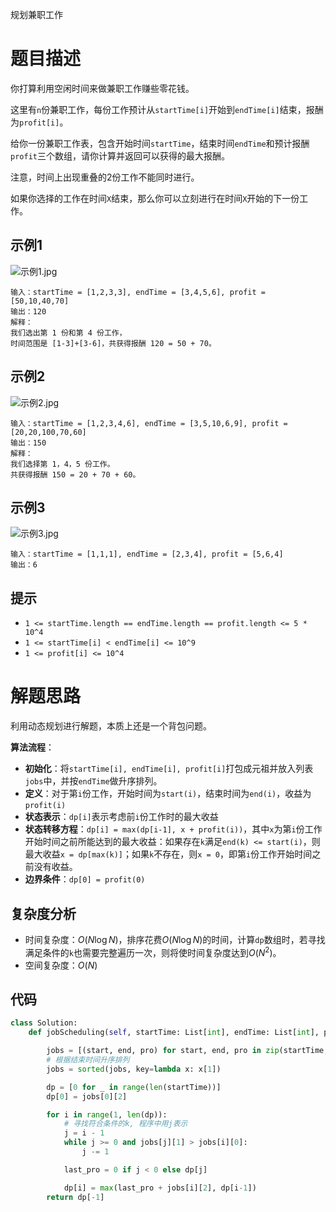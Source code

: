 规划兼职工作

# 题目描述

你打算利用空闲时间来做兼职工作赚些零花钱。

这里有`n`份兼职工作，每份工作预计从`startTime[i]`开始到`endTime[i]`结束，报酬为`profit[i]`。

给你一份兼职工作表，包含开始时间`startTime`，结束时间`endTime`和预计报酬`profit`三个数组，请你计算并返回可以获得的最大报酬。

注意，时间上出现重叠的2份工作不能同时进行。

如果你选择的工作在时间`X`结束，那么你可以立刻进行在时间`X`开始的下一份工作。

## 示例1

![示例1.jpg](http://xyao-imgs.oss-cn-beijing.aliyuncs.com/img/sample1_1584.png)

```
输入：startTime = [1,2,3,3], endTime = [3,4,5,6], profit = [50,10,40,70]
输出：120
解释：
我们选出第 1 份和第 4 份工作， 
时间范围是 [1-3]+[3-6]，共获得报酬 120 = 50 + 70。
```

## 示例2

![示例2.jpg](http://xyao-imgs.oss-cn-beijing.aliyuncs.com/img/sample22_1584.png)

```
输入：startTime = [1,2,3,4,6], endTime = [3,5,10,6,9], profit = [20,20,100,70,60]
输出：150
解释：
我们选择第 1，4，5 份工作。 
共获得报酬 150 = 20 + 70 + 60。
```

## 示例3

![示例3.jpg](http://xyao-imgs.oss-cn-beijing.aliyuncs.com/img/sample3_1584.png)

```
输入：startTime = [1,1,1], endTime = [2,3,4], profit = [5,6,4]
输出：6
```

## 提示

- `1 <= startTime.length == endTime.length == profit.length <= 5 * 10^4`
- `1 <= startTime[i] < endTime[i] <= 10^9`
- `1 <= profit[i] <= 10^4`

# 解题思路

利用动态规划进行解题，本质上还是一个背包问题。

**算法流程**：

- **初始化**：将`startTime[i], endTime[i], profit[i]`打包成元祖并放入列表`jobs`中，并按`endTime`做升序排列。
- **定义**：对于第`i`份工作，开始时间为`start(i)`，结束时间为`end(i)`，收益为`profit(i)`
- **状态表示**：`dp[i]`表示考虑前`i`份工作时的最大收益
- **状态转移方程**：`dp[i] = max(dp[i-1], x + profit(i))`，其中`x`为第`i`份工作开始时间之前所能达到的最大收益：如果存在`k`满足`end(k) <= start(i)`，则最大收益`x = dp[max(k)]`；如果`k`不存在，则`x = 0`，即第`i`份工作开始时间之前没有收益。
- **边界条件**：`dp[0] = profit(0)`

## 复杂度分析

- 时间复杂度：$O(N\log N)$，排序花费$O(N\log N)$的时间，计算`dp`数组时，若寻找满足条件的`k`也需要完整遍历一次，则将使时间复杂度达到$O(N^2)$。
- 空间复杂度：$O(N)$

## 代码

```python
class Solution:
    def jobScheduling(self, startTime: List[int], endTime: List[int], profit: List[int]) -> int:

        jobs = [(start, end, pro) for start, end, pro in zip(startTime, endTime, profit)]
        # 根据结束时间升序排列
        jobs = sorted(jobs, key=lambda x: x[1])

        dp = [0 for _ in range(len(startTime))]
        dp[0] = jobs[0][2]

        for i in range(1, len(dp)):
            # 寻找符合条件的k, 程序中用j表示
            j = i - 1
            while j >= 0 and jobs[j][1] > jobs[i][0]:
                j -= 1

            last_pro = 0 if j < 0 else dp[j]

            dp[i] = max(last_pro + jobs[i][2], dp[i-1])
        return dp[-1]
```

